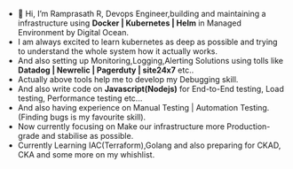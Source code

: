 - 👋 Hi, I’m Ramprasath R, Devops Engineer,building and maintaining a infrastructure using **Docker | Kubernetes | Helm** in Managed Environment by Digital Ocean.
- I am always excited to learn kubernetes as deep as possible and trying to understand the whole system how it actually works.
- And also setting up Monitoring,Logging,Alerting Solutions using tolls like **Datadog | Newrelic | Pagerduty | site24x7** etc..
- Actually above tools help me to develop my Debugging skill.
- And also write code on **Javascript(Nodejs)** for End-to-End testing, Load testing, Performance testing etc...
- And also having experience on Manual Testing | Automation Testing.(Finding bugs is my favourite skill).
- Now currently focusing on Make our infrastructure more Production-grade and stabilise as possible.
- Currently Learning IAC(Terraform),Golang and also preparing for CKAD, CKA and some more on my whishlist.





<!---
ramprasathram1998/ramprasathram1998 is a ✨ special ✨ repository because its `README.md` (this file) appears on your GitHub profile.
You can click the Preview link to take a look at your changes.
--->
